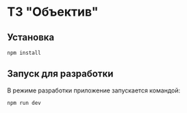 # ТЗ "Объектив"

## Установка

`npm install`

## Запуск для разработки

В режиме разработки приложение запускается командой:

`npm run dev`
